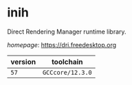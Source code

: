 # inih

Direct Rendering Manager runtime library.

*homepage*: <https://dri.freedesktop.org>

version | toolchain
--------|----------
``57`` | ``GCCcore/12.3.0``
